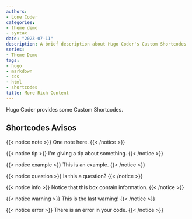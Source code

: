 ```yaml
---
authors:
- Lone Coder
categories:
- theme demo
- syntax
date: "2023-07-11"
description: A brief description about Hugo Coder's Custom Shortcodes
series:
- Theme Demo
tags:
- hugo
- markdown
- css
- html
- shortcodes
title: More Rich Content
---
```


Hugo Coder provides some Custom Shortcodes.

## <!--more-->

## Shortcodes Avisos

{{< notice note >}}
One note here.
{{< /notice >}}

{{< notice tip >}}
I'm giving a tip about something.
{{< /notice >}}

{{< notice example >}}
This is an example.
{{< /notice >}}

{{< notice question >}}
Is this a question?
{{< /notice >}}

{{< notice info >}}
Notice that this box contain information.
{{< /notice >}}

{{< notice warning >}}
This is the last warning!
{{< /notice >}}

{{< notice error >}}
There is an error in your code.
{{< /notice >}}
